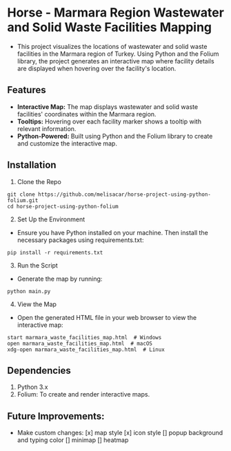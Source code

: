 # Horse - Marmara Region Wastewater and Solid Waste Facilities Mapping

- This project visualizes the locations of wastewater and solid waste facilities in the Marmara region of Turkey. Using Python and the Folium library, the project generates an interactive map where facility details are displayed when hovering over the facility's location.

## Features
- **Interactive Map:** The map displays wastewater and solid waste facilities' coordinates within the Marmara region.
- **Tooltips:** Hovering over each facility marker shows a tooltip with relevant information.
- **Python-Powered:** Built using Python and the Folium library to create and customize the interactive map.

## Installation
1. Clone the Repo
```shell
git clone https://github.com/melisacar/horse-project-using-python-folium.git
cd horse-project-using-python-folium
```

2. Set Up the Environment
- Ensure you have Python installed on your machine. Then install the necessary packages using requirements.txt:
```shell
pip install -r requirements.txt
```

3. Run the Script
- Generate the map by running:
```shell
python main.py
```

4. View the Map
- Open the generated HTML file in your web browser to view the interactive map:
```shell
start marmara_waste_facilities_map.html  # Windows
open marmara_waste_facilities_map.html  # macOS
xdg-open marmara_waste_facilities_map.html  # Linux
```

## Dependencies
1. Python 3.x
2. Folium: To create and render interactive maps.

## Future Improvements:
- Make custom changes:
    [x] map style
    [x] icon style
    [] popup background and typing color
    [] minimap 
    [] heatmap 


